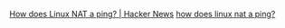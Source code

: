 
[How does Linux NAT a ping? | Hacker News](https://news.ycombinator.com/item?id=37455621)
[how does linux nat a ping?](https://devnonsense.com/posts/how-does-linux-nat-a-ping/)
